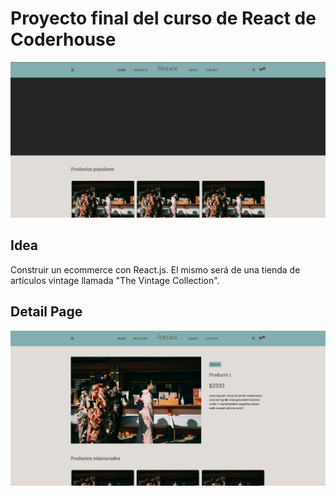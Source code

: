 # Proyecto final del curso de React de Coderhouse
![Imagen del proyecto](/public/assets/images/screenshot3.png)

## Idea

Construir un ecommerce con React.js. El mismo será de una tienda de artículos vintage llamada "The Vintage Collection".

## Detail Page
![Imagen de la página de 'Detail'](/public/assets/images/detail-page.png)
